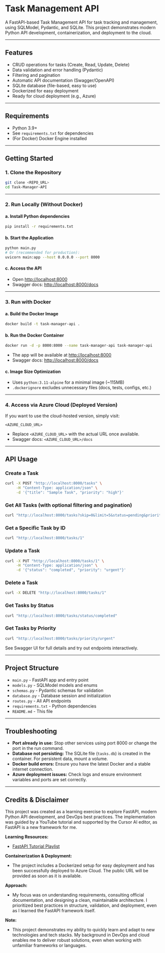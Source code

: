 # Task Management API

A FastAPI-based Task Management API for task tracking and management, using SQLModel, Pydantic, and SQLite. This project demonstrates modern Python API development, containerization, and deployment to the cloud.

---

## Features
- CRUD operations for tasks (Create, Read, Update, Delete)
- Data validation and error handling (Pydantic)
- Filtering and pagination
- Automatic API documentation (Swagger/OpenAPI)
- SQLite database (file-based, easy to use)
- Dockerized for easy deployment
- Ready for cloud deployment (e.g., Azure)

---

## Requirements
- Python 3.9+
- See `requirements.txt` for dependencies
- (For Docker) Docker Engine installed

---

## Getting Started

### 1. Clone the Repository
```bash
git clone <REPO_URL>
cd Task-Manager-API
```

---

### 2. Run Locally (Without Docker)

#### a. Install Python dependencies
```bash
pip install -r requirements.txt
```

#### b. Start the Application
```bash
python main.py
# Or (recommended for production):
uvicorn main:app --host 0.0.0.0 --port 8000
```

#### c. Access the API
- Open [http://localhost:8000](http://localhost:8000)
- Swagger docs: [http://localhost:8000/docs](http://localhost:8000/docs)

---

### 3. Run with Docker

#### a. Build the Docker Image
```bash
docker build -t task-manager-api .
```

#### b. Run the Docker Container
```bash
docker run -d -p 8000:8000 --name task-manager-api task-manager-api
```

- The app will be available at [http://localhost:8000](http://localhost:8000)
- Swagger docs: [http://localhost:8000/docs](http://localhost:8000/docs)

#### c. Image Size Optimization
- Uses `python:3.11-alpine` for a minimal image (~115MB)
- `.dockerignore` excludes unnecessary files (docs, tests, configs, etc.)

---

### 4. Access via Azure Cloud (Deployed Version)
If you want to use the cloud-hosted version, simply visit:

```
<AZURE_CLOUD_URL>
```

- Replace `<AZURE_CLOUD_URL>` with the actual URL once available.
- Swagger docs: `<AZURE_CLOUD_URL>/docs`

---

## API Usage

### Create a Task
```bash
curl -X POST "http://localhost:8000/tasks" \
     -H "Content-Type: application/json" \
     -d '{"title": "Sample Task", "priority": "high"}'
```

### Get All Tasks (with optional filtering and pagination)
```bash
curl "http://localhost:8000/tasks?skip=0&limit=5&status=pending&priority=high"
```

### Get a Specific Task by ID
```bash
curl "http://localhost:8000/tasks/1"
```

### Update a Task
```bash
curl -X PUT "http://localhost:8000/tasks/1" \
     -H "Content-Type: application/json" \
     -d '{"status": "completed", "priority": "urgent"}'
```

### Delete a Task
```bash
curl -X DELETE "http://localhost:8000/tasks/1"
```

### Get Tasks by Status
```bash
curl "http://localhost:8000/tasks/status/completed"
```

### Get Tasks by Priority
```bash
curl "http://localhost:8000/tasks/priority/urgent"
```

See Swagger UI for full details and try out endpoints interactively.

---

## Project Structure
- `main.py` - FastAPI app and entry point
- `models.py` - SQLModel models and enums
- `schemas.py` - Pydantic schemas for validation
- `database.py` - Database session and initialization
- `routes.py` - All API endpoints
- `requirements.txt` - Python dependencies
- `README.md` - This file

---

## Troubleshooting
- **Port already in use:** Stop other services using port 8000 or change the port in the run command.
- **Database not persisting:** The SQLite file (`tasks.db`) is created in the container. For persistent data, mount a volume.
- **Docker build errors:** Ensure you have the latest Docker and a stable internet connection.
- **Azure deployment issues:** Check logs and ensure environment variables and ports are set correctly.

---

## Credits & Disclaimer

This project was created as a learning exercise to explore FastAPI, modern Python API development, and DevOps best practices. The implementation was guided by a YouTube tutorial and supported by the Cursor AI editor, as FastAPI is a new framework for me.

**Learning Resources:**
- [FastAPI Tutorial Playlist](https://www.youtube.com/playlist?list=PL-2EBeDYMIbTJrr9qaedn3K_5oe0l4krY)

**Containerization & Deployment:**
- The project includes a Dockerized setup for easy deployment and has been successfully deployed to Azure Cloud. The public URL will be provided as soon as it is available.

**Approach:**
- My focus was on understanding requirements, consulting official documentation, and designing a clean, maintainable architecture. I prioritized best practices in structure, validation, and deployment, even as I learned the FastAPI framework itself.

**Note:**
- This project demonstrates my ability to quickly learn and adapt to new technologies and tech stacks. My background in DevOps and cloud enables me to deliver robust solutions, even when working with unfamiliar frameworks or languages.
